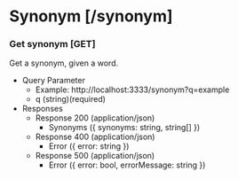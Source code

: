 # Synonym [/synonym]

### Get synonym [GET]

Get a synonym, given a word.

- Query Parameter
  - Example: http://localhost:3333/synonym?q=example
  - q (string)(required)
- Responses
  - Response 200 (application/json)
    - Synonyms ({ synonyms: string, string[] })
  - Response 400 (application/json)
    - Error ({ error: string })
  - Response 500 (application/json)
    - Error ({ error: bool, errorMessage: string })
